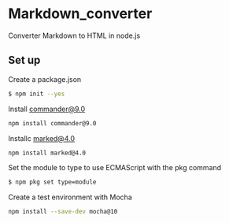 # Markdown_converter

Converter Markdown to HTML in node.js

## Set up

Create a package.json

```sh
$ npm init --yes
```

Install commander@9.0

```sh
npm install commander@9.0
```

Installc marked@4.0

```sh
npm install marked@4.0
```

Set the module to type to use ECMAScript with the pkg command

```sh
$ npm pkg set type=module
```

Create a test environment with Mocha

```sh
npm install --save-dev mocha@10
```
